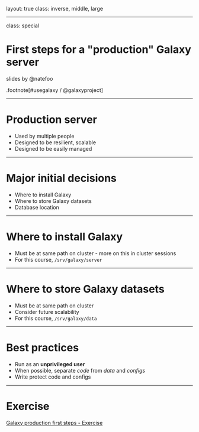 layout: true
class: inverse, middle, large

---
class: special
# First steps for a "production" Galaxy server

slides by @natefoo

.footnote[\#usegalaxy / @galaxyproject]

---
# Production server

* Used by multiple people
* Designed to be resilient, scalable
* Designed to be easily managed

---
# Major initial decisions

* Where to install Galaxy
* Where to store Galaxy datasets
* Database location

---
# Where to install Galaxy

* Must be at same path on cluster - more on this in cluster sessions
* For this course, `/srv/galaxy/server`

---
# Where to store Galaxy datasets

* Must be at same path on cluster
* Consider future scalability
* For this course, `/srv/galaxy/data`

---
# Best practices

* Run as an **unprivileged user**
* When possible, separate *code* from *data* and *configs*
* Write protect code and configs

---
# Exercise

[Galaxy production first steps - Exercise](https://github.com/galaxyproject/dagobah-training/blob/2018-oslo/sessions/03-production-basics/ex1-first-steps.md)
